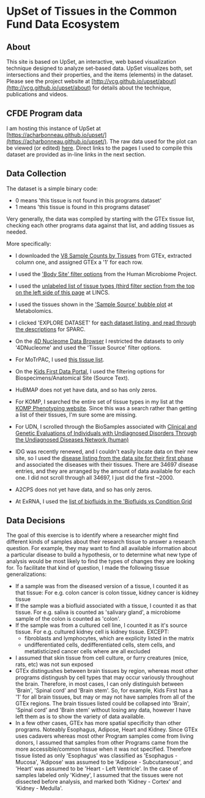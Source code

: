 # UpSet of Tissues in the Common Fund Data Ecosystem

## About

This site is based on UpSet, an interactive, web based visualization technique designed to analyze set-based data. UpSet visualizes both, set intersections and their properties, and the items (elements) in the dataset. Please see the project website at [http://vcg.github.io/upset/about](http://vcg.github.io/upset/about) for details about the technique, publications and videos.

## CFDE Program data

I am hosting this instance of UpSet at [https://acharbonneau.github.io/upset/](https://acharbonneau.github.io/upset/). The raw data used for the plot can be viewed (or edited) [here](https://github.com/ACharbonneau/upset/blob/master/data/Programs.csv). Direct links to the pages I used to compile this dataset are provided as in-line links in the next section.

## Data Collection

The dataset is a simple binary code:
- 0 means 'this tissue is not found in this programs dataset'
- 1 means 'this tissue is found in this programs dataset'

Very generally, the data was compiled by starting with the GTEx tissue list, checking each other programs data against that list, and adding tissues as needed.

More specifically:

- I downloaded the [V8 Sample Counts by Tissues](https://gtexportal.org/home/tissueSummaryPage) from GTEx, extracted column one, and assigned GTEx a '1' for each row. 

- I used the ['Body Site' filter options](https://portal.hmpdacc.org/search/s?facetTab=cases) from the Human Microbiome Project.

- I used the [unlabeled list of tissue types (third filter section from the top on the left side of this page](http://lincsportal.ccs.miami.edu/cells/#/catalog) at LINCS.

- I used the tissues shown in the ['Sample Source' bubble plot](https://www.metabolomicsworkbench.org/data/Bubble_source3.php) at Metabolomics.

- I clicked 'EXPLORE DATASET' for [each dataset listing, and read through the descriptions](https://data.sparc.science/browse/#/?searchType=datasets&searchTerms=) for SPARC.

- On the [4D Nucleome Data Browser](https://data.4dnucleome.org/browse/?award.project=4DN&experimentset_type=replicate&type=ExperimentSetReplicate) I restricted the datasets to only '4DNucleome' and used the 'Tissue Source' filter options.

- For MoTrPAC, I used [this tissue list](http://study-docs.motrpac-data.org/MoTrPAC_External_Data_Release_ReadMe.pdf).

- On the [Kids First Data Portal](https://portal.kidsfirstdrc.org/explore), I used the filtering options for Biospecimens/Anatomical Site (Source Text).

- HuBMAP does not yet have data, and so has only zeros.

- For KOMP, I searched the entire set of tissue types in my list at the [KOMP Phenotyping website](https://www.kompphenotype.org/index.php). Since this was a search rather than getting a list of their tissues, I'm sure some are missing. 

- For UDN, I scrolled through the BioSamples associated with [Clinical and Genetic Evaluations of Individuals with Undiagnosed Disorders Through the Undiagnosed Diseases Network (human)](https://www.ncbi.nlm.nih.gov/biosample?Db=biosample&DbFrom=bioproject&Cmd=Link&LinkName=bioproject_biosample&LinkReadableName=BioSample&ordinalpos=1&IdsFromResult=350184,350185)

- IDG was recently renewed, and I couldn't easily locate data on their new site, so I used the [disease listing from the data site for their first phase](https://pharos.nih.gov/diseases) and associated the diseases with their tissues. There are 34697 disease entries, and they are arranged by the amount of data available for each one. I did not scroll through all 34697, I just did the first ~2000.

- A2CPS does not yet have data, and so has only zeros. 

- At ExRNA, I used the [list of biofluids in the 'Biofluids vs Condition Grid](https://exrna-atlas.org/exat/fluidVsDis)


## Data Decisions

The goal of this exercise is to identify where a researcher might find different kinds of samples about their research tissue to answer a research question. For example, they may want to find all available information about a particular disease to build a hypothesis, or to determine what new type of analysis would be most likely to find the types of changes they are looking for. To facilitate that kind of question, I made the following tissue generalizations:

- If a sample was from the diseased version of a tissue, I counted it as that tissue: For e.g. colon cancer is colon tissue, kidney cancer is kidney tissue
- If the sample was a biofluid associated with a tissue, I counted it as that tissue. For e.g. saliva is counted as 'salivary gland', a microbiome sample of the colon is counted as 'colon'.
- If the sample was from a cultured cell line, I counted it as it's source tissue. For e.g. cultured kidney cell is kidney tissue. EXCEPT:
    - fibroblasts and lymphocytes, which are explicity listed in the matrix
    - undifferentiated cells, dedifferentiated cells, stem cells, and metatisticized cancer cells where are all excluded
- I assumed that skin tissue from cell culture, or furry creatures (mice, rats, etc) was not sun exposed
- GTEx distingushes between brain tissues by region, whereas most other programs distingush by cell types that may occur variously throughout the brain. Therefore, in most cases, I can only distinguish between 'Brain', 'Spinal cord' and 'Brain stem'. So, for example, Kids First has a '1' for all brain tissues, but may or may not have samples from all of the GTEx regions. The brain tissues listed could be collapsed into 'Brain', 'Spinal cord' and 'Brain stem' without losing any data, however I have left them as is to show the variety of data available. 
- In a few other cases, GTEx has more spatial specificity than other programs. Noteably Esophagus, Adipose, Heart and Kidney. Since GTEx uses cadavers whereas most other Program samples come from living donors, I assumed that samples from other Programs came from the more accessible/common tissue when it was not specified. Therefore tissue listed as only 'Esophagus' was classified as 'Esophagus - Mucosa', 'Adipose' was assumed to be 'Adipose - Subcutaneous', and 'Heart' was assumed to be 'Heart - Left Ventricle'. In the case of samples labeled only 'Kidney', I assumed that the tissues were not dissected before analysis, and marked both 'Kidney - Cortex' and 'Kidney - Medulla'.
